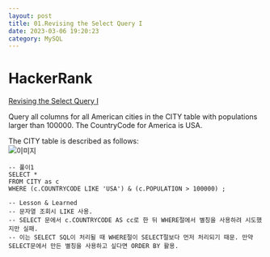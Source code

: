 ```yaml
---
layout: post
title: 01.Revising the Select Query I 
date: 2023-03-06 19:20:23 
category: MySQL
---
```


# HackerRank 
[Revising the Select Query I](https://www.hackerrank.com/challenges/revising-the-select-query/problem)    

Query all columns for all American cities in the CITY table with populations larger than 100000. The CountryCode for America is USA.  

The CITY table is described as follows:  
![이미지](https://s3.amazonaws.com/hr-challenge-images/8137/1449729804-f21d187d0f-CITY.jpg)  

```MySQL
-- 풀이1
SELECT *
FROM CITY as c
WHERE (c.COUNTRYCODE LIKE 'USA') & (c.POPULATION > 100000) ;

-- Lesson & Learned 
-- 문자열 조회시 LIKE 사용. 
-- SELECT 문에서 c.COUNTRYCODE AS cc로 한 뒤 WHERE절에서 별칭을 사용하려 시도했지만 실패.  
-- 이는 SELECT SQL이 처리될 때 WHERE절이 SELECT절보다 먼저 처리되기 때문. 만약 SELECT문에서 만든 별칭을 사용하고 싶다면 ORDER BY 활용.  
```
